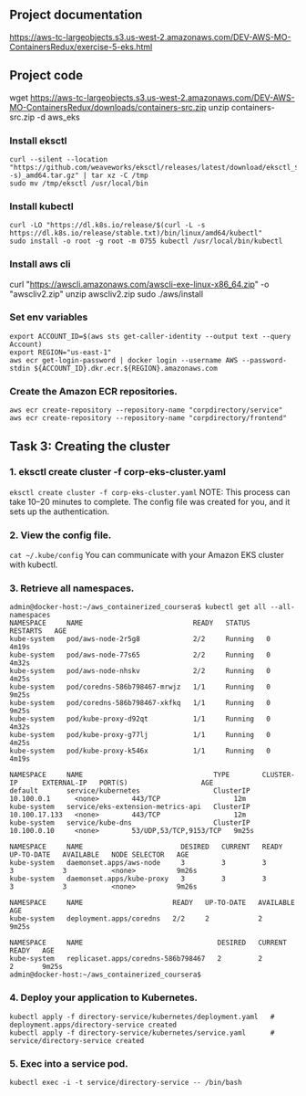 ## Project documentation
https://aws-tc-largeobjects.s3.us-west-2.amazonaws.com/DEV-AWS-MO-ContainersRedux/exercise-5-eks.html

## Project code
wget https://aws-tc-largeobjects.s3.us-west-2.amazonaws.com/DEV-AWS-MO-ContainersRedux/downloads/containers-src.zip
unzip containers-src.zip -d aws_eks

### Install eksctl
```shell 
curl --silent --location "https://github.com/weaveworks/eksctl/releases/latest/download/eksctl_$(uname -s)_amd64.tar.gz" | tar xz -C /tmp
sudo mv /tmp/eksctl /usr/local/bin
```
### Install kubectl
```shell
curl -LO "https://dl.k8s.io/release/$(curl -L -s https://dl.k8s.io/release/stable.txt)/bin/linux/amd64/kubectl"
sudo install -o root -g root -m 0755 kubectl /usr/local/bin/kubectl
```
### Install aws cli
curl "https://awscli.amazonaws.com/awscli-exe-linux-x86_64.zip" -o "awscliv2.zip"
unzip awscliv2.zip
sudo ./aws/install

### Set env variables
```shell
export ACCOUNT_ID=$(aws sts get-caller-identity --output text --query Account)
export REGION="us-east-1"
aws ecr get-login-password | docker login --username AWS --password-stdin ${ACCOUNT_ID}.dkr.ecr.${REGION}.amazonaws.com
```
### Create the Amazon ECR repositories.
```shell
aws ecr create-repository --repository-name "corpdirectory/service"
aws ecr create-repository --repository-name "corpdirectory/frontend"
```

## Task 3: Creating the cluster
### 1. eksctl create cluster -f corp-eks-cluster.yaml
`eksctl create cluster -f corp-eks-cluster.yaml`
NOTE: This process can take 10–20 minutes to complete.
The config file was created for you, and it sets up the authentication.

### 2. View the config file.
`cat ~/.kube/config`
You can communicate with your Amazon EKS cluster with kubectl.

### 3. Retrieve all namespaces.
```shell
admin@docker-host:~/aws_containerized_coursera$ kubectl get all --all-namespaces
NAMESPACE     NAME                           READY   STATUS    RESTARTS   AGE
kube-system   pod/aws-node-2r5g8             2/2     Running   0          4m19s
kube-system   pod/aws-node-77s65             2/2     Running   0          4m32s
kube-system   pod/aws-node-nhskv             2/2     Running   0          4m25s
kube-system   pod/coredns-586b798467-mrwjz   1/1     Running   0          9m25s
kube-system   pod/coredns-586b798467-xkfkq   1/1     Running   0          9m25s
kube-system   pod/kube-proxy-d92qt           1/1     Running   0          4m32s
kube-system   pod/kube-proxy-g77lj           1/1     Running   0          4m25s
kube-system   pod/kube-proxy-k546x           1/1     Running   0          4m19s

NAMESPACE     NAME                                TYPE        CLUSTER-IP      EXTERNAL-IP   PORT(S)                  AGE
default       service/kubernetes                  ClusterIP   10.100.0.1      <none>        443/TCP                  12m
kube-system   service/eks-extension-metrics-api   ClusterIP   10.100.17.133   <none>        443/TCP                  12m
kube-system   service/kube-dns                    ClusterIP   10.100.0.10     <none>        53/UDP,53/TCP,9153/TCP   9m25s

NAMESPACE     NAME                        DESIRED   CURRENT   READY   UP-TO-DATE   AVAILABLE   NODE SELECTOR   AGE
kube-system   daemonset.apps/aws-node     3         3         3       3            3           <none>          9m26s
kube-system   daemonset.apps/kube-proxy   3         3         3       3            3           <none>          9m26s

NAMESPACE     NAME                      READY   UP-TO-DATE   AVAILABLE   AGE
kube-system   deployment.apps/coredns   2/2     2            2           9m25s

NAMESPACE     NAME                                 DESIRED   CURRENT   READY   AGE
kube-system   replicaset.apps/coredns-586b798467   2         2         2       9m25s
admin@docker-host:~/aws_containerized_coursera$ 
```

### 4. Deploy your application to Kubernetes.
```shell
kubectl apply -f directory-service/kubernetes/deployment.yaml   # deployment.apps/directory-service created
kubectl apply -f directory-service/kubernetes/service.yaml      # service/directory-service created
```

### 5. Exec into a service pod.
`kubectl exec -i -t service/directory-service -- /bin/bash`